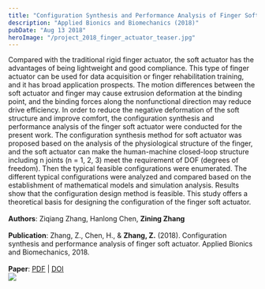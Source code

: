 ```yaml
---
title: "Configuration Synthesis and Performance Analysis of Finger Soft Actuator"
description: "Applied Bionics and Biomechanics (2018)"
pubDate: "Aug 13 2018"
heroImage: "/project_2018_finger_actuator_teaser.jpg"
---
```


<div class="py-2">
    <text class="text-lg">
        Compared with the traditional rigid finger actuator, the soft actuator has the advantages of being lightweight and good compliance. This type of finger actuator can be used for data acquisition or finger rehabilitation training, and it has broad application prospects. The motion differences between the soft actuator and finger may cause extrusion deformation at the binding point, and the binding forces along the nonfunctional direction may reduce drive efficiency. In order to reduce the negative deformation of the soft structure and improve comfort, the configuration synthesis and performance analysis of the finger soft actuator were conducted for the present work. The configuration synthesis method for soft actuator was proposed based on the analysis of the physiological structure of the finger, and the soft actuator can make the human-machine closed-loop structure including n joints (n = 1, 2, 3) meet the requirement of DOF (degrees of freedom). Then the typical feasible configurations were enumerated. The different typical configurations were analyzed and compared based on the establishment of mathematical models and simulation analysis. Results show that the configuration design method is feasible. This study offers a theoretical basis for designing the configuration of the finger soft actuator.​​​​​​​</br>
        ​</br>
        <b>Authors</b>: Ziqiang Zhang, Hanlong Chen, <b>Zining Zhang</b></br>
        </br>
        <b>Publication</b>: Zhang, Z., Chen, H., & <b>Zhang, Z.</b> (2018). Configuration synthesis and performance analysis of finger soft actuator. Applied Bionics and Biomechanics, 2018.</br></br>
        <b>Paper</b>: <a href="https://downloads.hindawi.com/journals/abb/2018/4264560.pdf?_gl=1*64f4qc*_ga*MTE0NzEzMjc2NS4xNzA0MDYwNzg3*_ga_NF5QFMJT5V*MTcwNDA3NDA3Ni4yLjEuMTcwNDA3NDkxMC42MC4wLjA.&_ga=2.209254226.1173986194.1704060787-1147132765.1704060787" target="_blank"><u>PDF</u></a> | <a href="https://doi.org/10.1155/2018/4264560" target="_blank"><u>DOI</u></a></br>
    </text>   
</div>
<Image class="text-img" format="webp" width={300} height={300} src="/project_2018_finger_actuator_fig1.png"/>